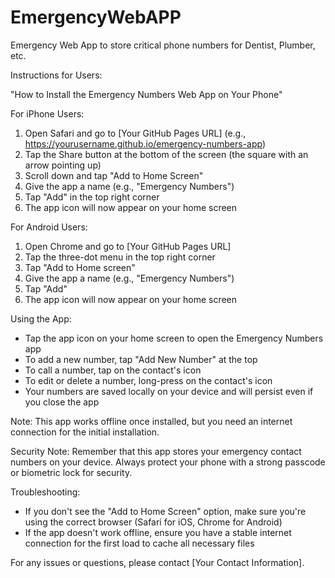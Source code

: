 # EmergencyWebAPP
Emergency Web App to store critical phone numbers for Dentist, Plumber, etc.

Instructions for Users:

"How to Install the Emergency Numbers Web App on Your Phone"

For iPhone Users:
1. Open Safari and go to [Your GitHub Pages URL] (e.g., https://yourusername.github.io/emergency-numbers-app)
2. Tap the Share button at the bottom of the screen (the square with an arrow pointing up)
3. Scroll down and tap "Add to Home Screen"
4. Give the app a name (e.g., "Emergency Numbers")
5. Tap "Add" in the top right corner
6. The app icon will now appear on your home screen

For Android Users:
1. Open Chrome and go to [Your GitHub Pages URL]
2. Tap the three-dot menu in the top right corner
3. Tap "Add to Home screen"
4. Give the app a name (e.g., "Emergency Numbers")
5. Tap "Add"
6. The app icon will now appear on your home screen

Using the App:
- Tap the app icon on your home screen to open the Emergency Numbers app
- To add a new number, tap "Add New Number" at the top
- To call a number, tap on the contact's icon
- To edit or delete a number, long-press on the contact's icon
- Your numbers are saved locally on your device and will persist even if you close the app

Note: This app works offline once installed, but you need an internet connection for the initial installation.

Security Note: Remember that this app stores your emergency contact numbers on your device. Always protect your phone with a strong passcode or biometric lock for security.

Troubleshooting:
- If you don't see the "Add to Home Screen" option, make sure you're using the correct browser (Safari for iOS, Chrome for Android)
- If the app doesn't work offline, ensure you have a stable internet connection for the first load to cache all necessary files

For any issues or questions, please contact [Your Contact Information].

